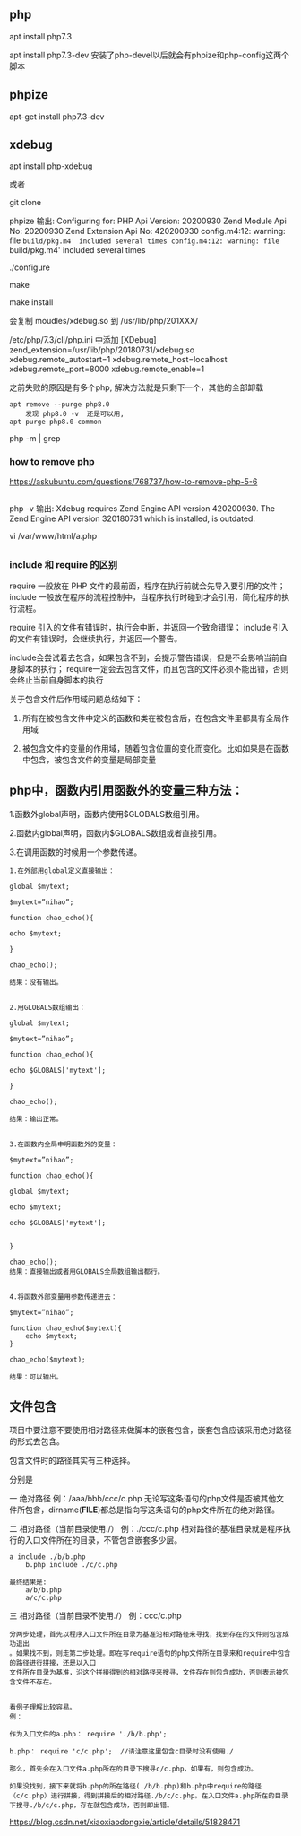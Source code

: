 
## php

apt install php7.3

apt install php7.3-dev
    安装了php-devel以后就会有phpize和php-config这两个脚本


## phpize

apt-get install php7.3-dev




## xdebug

apt install php-xdebug

或者

git clone 

phpize
    输出:
    Configuring for:
    PHP Api Version:         20200930
    Zend Module Api No:      20200930
    Zend Extension Api No:   420200930
    config.m4:12: warning: file `build/pkg.m4' included several times
    config.m4:12: warning: file `build/pkg.m4' included several times

./configure

make

make install

会复制 moudles/xdebug.so 到 /usr/lib/php/201XXX/

/etc/php/7.3/cli/php.ini 中添加
    [XDebug]
    zend_extension=/usr/lib/php/20180731/xdebug.so
    xdebug.remote_autostart=1
    xdebug.remote_host=localhost
    xdebug.remote_port=8000
    xdebug.remote_enable=1



之前失败的原因是有多个php, 解决方法就是只剩下一个，其他的全部卸载

    apt remove --purge php8.0
        发现 php8.0 -v  还是可以用, 
    apt purge php8.0-common


php -m | grep 


### how to remove php

https://askubuntu.com/questions/768737/how-to-remove-php-5-6



## 


## 

php -v
    输出:
    Xdebug requires Zend Engine API version 420200930.
    The Zend Engine API version 320180731 which is installed, is outdated.


vi /var/www/html/a.php

<?php
    phpinfo();
?>



## 

### include 和 require 的区别

require 一般放在 PHP 文件的最前面，程序在执行前就会先导入要引用的文件；
include 一般放在程序的流程控制中，当程序执行时碰到才会引用，简化程序的执行流程。

require 引入的文件有错误时，执行会中断，并返回一个致命错误；
include 引入的文件有错误时，会继续执行，并返回一个警告。

include会尝试着去包含，如果包含不到，会提示警告错误，但是不会影响当前自身脚本的执行；
require一定会去包含文件，而且包含的文件必须不能出错，否则会终止当前自身脚本的执行



关于包含文件后作用域问题总结如下：

1. 所有在被包含文件中定义的函数和类在被包含后，在包含文件里都具有全局作用域

2. 被包含文件的变量的作用域，随着包含位置的变化而变化。比如如果是在函数中包含，被包含文件的变量是局部变量



## php中，函数内引用函数外的变量三种方法：

1.函数外global声明，函数内使用$GLOBALS数组引用。

2.函数内global声明，函数内$GLOBALS数组或者直接引用。

3.在调用函数的时候用一个参数传递。



```
1.在外部用global定义直接输出：

global $mytext;

$mytext=”nihao”;

function chao_echo(){

echo $mytext;

}

chao_echo();

结果：没有输出。


2.用GLOBALS数组输出：

global $mytext;

$mytext=”nihao”;

function chao_echo(){

echo $GLOBALS['mytext'];

}

chao_echo();

结果：输出正常。


3.在函数内全局申明函数外的变量：

$mytext=”nihao”;

function chao_echo(){

global $mytext;

echo $mytext;

echo $GLOBALS['mytext'];


}

chao_echo();
结果：直接输出或者用GLOBALS全局数组输出都行。


4.将函数外部变量用参数传递进去：

$mytext=”nihao”;

function chao_echo($mytext){
    echo $mytext;
}

chao_echo($mytext);

结果：可以输出。
```




## 文件包含

项目中要注意不要使用相对路径来做脚本的嵌套包含，嵌套包含应该采用绝对路径的形式去包含。



包含文件时的路径其实有三种选择。

分别是

一 绝对路径                                      例：/aaa/bbb/ccc/c.php
    无论写这条语句的php文件是否被其他文件所包含，dirname(__FILE__)都总是指向写这条语句的php文件所在的绝对路径。

二 相对路径（当前目录使用./）           例：./ccc/c.php
    相对路径的基准目录就是程序执行的入口文件所在的目录，不管包含嵌套多少层。

    a include ./b/b.php
        b.php include ./c/c.php
        
    最终结果是:
        a/b/b.php
        a/c/c.php

三 相对路径（当前目录不使用./）       例：ccc/c.php

    分两步处理，首先以程序入口文件所在目录为基准沿相对路径来寻找，找到存在的文件则包含成功退出
    。如果找不到，则走第二步处理。即在写require语句的php文件所在目录来和require中包含的路径进行拼接，还是以入口
    文件所在目录为基准，沿这个拼接得到的相对路径来搜寻，文件存在则包含成功，否则表示被包含文件不存在。


    看例子理解比较容易。
    例：  

    作为入口文件的a.php： require './b/b.php';

    b.php： require 'c/c.php';  //请注意这里包含c目录时没有使用./  

    那么，首先会在入口文件a.php所在的目录下搜寻c/c.php，如果有，则包含成功。

    如果没找到，接下来就将b.php的所在路径(./b/b.php)和b.php中require的路径（c/c.php）进行拼接，得到拼接后的相对路径./b/c/c.php。在入口文件a.php所在的目录下搜寻./b/c/c.php，存在就包含成功，否则即出错。





https://blog.csdn.net/xiaoxiaodongxie/article/details/51828471
